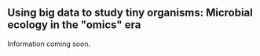## Using big data to study tiny organisms: Microbial ecology in the "omics" era
Information coming soon.


